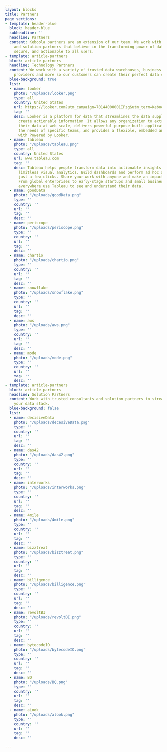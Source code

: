 ```yaml
---
layout: blocks
title: Partners
page_sections:
- template: header-blue
  block: header-blue
  subheadline: ''
  headline: Partners
  content: Keboola partners are an extension of our team. We work with the best technology
    and solution partners that believe in the transforming power of data that is accessible,
    secure, and actionable to all users.
- template: article-partners
  block: article-partners
  headline: Technology Partners
  content: We work with a variety of trusted data warehouses, business intelligence
    providers and more so our customers can create their perfect data stack.
  blue-background: true
  list:
  - name: looker
    photo: "/uploads/looker.png"
    type: all
    country: United States
    url: https://looker.com?utm_campaign=70144000001IPzg&utm_term=Keboola&utm_source=Keboola&utm_medium=partner%20referral
    tag: ''
    desc: Looker is a platform for data that streamlines the data supply chain to
      create actionable information. It allows any organization to extract value from
      their data at web scale, delivers powerful purpose built applications to address
      the needs of specific teams, and provides a flexible, embedded analytics framework
      with Powered by Looker.
  - name: tableau
    photo: "/uploads/tableau.png"
    type: all
    country: United States
    url: www.tableau.com
    tag: ''
    desc: Tableau helps people transform data into actionable insights. Explore with
      limitless visual analytics. Build dashboards and perform ad hoc analyses in
      just a few clicks. Share your work with anyone and make an impact on your business.
      From global enterprises to early-stage startups and small businesses, people
      everywhere use Tableau to see and understand their data.
  - name: goodData
    photo: "/uploads/goodData.png"
    type: ''
    country: ''
    url: ''
    tag: ''
    desc: ''
  - name: periscope
    photo: "/uploads/periscope.png"
    type: ''
    country: ''
    url: ''
    tag: ''
    desc: ''
  - name: chartio
    photo: "/uploads/chartio.png"
    type: ''
    country: ''
    url: ''
    tag: ''
    desc: ''
  - name: snowflake
    photo: "/uploads/snowflake.png"
    type: ''
    country: ''
    url: ''
    tag: ''
    desc: ''
  - name: aws
    photo: "/uploads/aws.png"
    type: ''
    country: ''
    url: ''
    tag: ''
    desc: ''
  - name: mode
    photo: "/uploads/mode.png"
    type: ''
    country: ''
    url: ''
    tag: ''
    desc: ''
- template: article-partners
  block: article-partners
  headline: Solution Partners
  content: Work with trusted consultants and solution partners to streamline and maximize
    your data stack.
  blue-background: false
  list:
  - name: decisiveData
    photo: "/uploads/decesiveData.png"
    type: ''
    country: ''
    url: ''
    tag: ''
    desc: ''
  - name: das42
    photo: "/uploads/das42.png"
    type: ''
    country: ''
    url: ''
    tag: ''
    desc: ''
  - name: interworks
    photo: "/uploads/interworks.png"
    type: ''
    country: ''
    url: ''
    tag: ''
    desc: ''
  - name: 4mile
    photo: "/uploads/4mile.png"
    type: ''
    country: ''
    url: ''
    tag: ''
    desc: ''
  - name: bizztreat
    photo: "/uploads/bizztreat.png"
    type: ''
    country: ''
    url: ''
    tag: ''
    desc: ''
  - name: billigence
    photo: "/uploads/billigence.png"
    type: ''
    country: ''
    url: ''
    tag: ''
    desc: ''
  - name: revoltBI
    photo: "/uploads/revoltBI.png"
    type: ''
    country: ''
    url: ''
    tag: ''
    desc: ''
  - name: bytecodeIO
    photo: "/uploads/bytecodeIO.png"
    type: ''
    country: ''
    url: ''
    tag: ''
    desc: ''
  - name: BQ
    photo: "/uploads/BQ.png"
    type: ''
    country: ''
    url: ''
    tag: ''
    desc: ''
  - name: aLook
    photo: "/uploads/alook.png"
    type: ''
    country: ''
    url: ''
    tag: ''
    desc: ''

---
```

